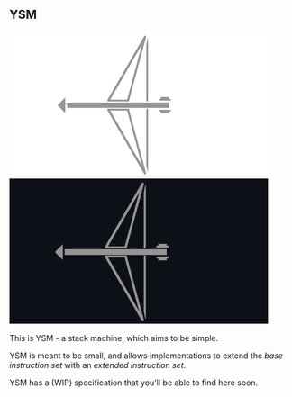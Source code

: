 YSM
----

![YSM logo](./ysm-logo-github-light.png#gh-light-mode-only)
![YSM logo](./ysm-logo-github-dark.png#gh-dark-mode-only)

This is YSM - a stack machine, which aims to be simple.

YSM is meant to be small, and allows implementations to extend the *base instruction set* with an *extended instruction set*.

YSM has a (WIP) specification that you'll be able to find here soon.
